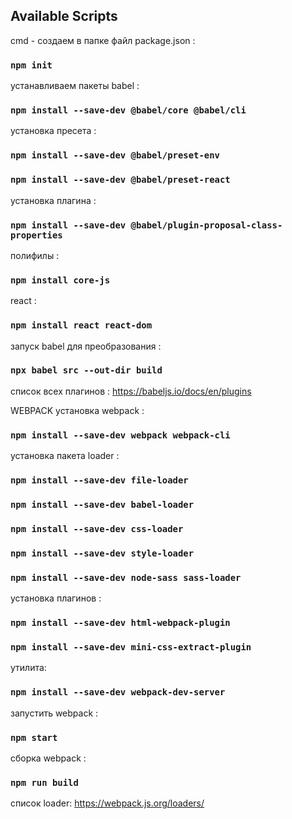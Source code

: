 ## Available Scripts

cmd - создаем в папке файл package.json :

### `npm init`

устанавливаем пакеты babel :

### `npm install --save-dev @babel/core @babel/cli`

установка пресета :

### `npm install --save-dev @babel/preset-env`
### `npm install --save-dev @babel/preset-react`

установка плагина :

### `npm install --save-dev @babel/plugin-proposal-class-properties`

полифилы :
### `npm install core-js`

react :
### `npm install react react-dom`

запуск babel для преобразования :

### `npx babel src --out-dir build`

список всех плагинов :
https://babeljs.io/docs/en/plugins

WEBPACK
установка webpack :
### `npm install --save-dev webpack webpack-cli`
установка пакета loader :
### `npm install --save-dev file-loader`
### `npm install --save-dev babel-loader`
### `npm install --save-dev css-loader`
### `npm install --save-dev style-loader`
### `npm install --save-dev node-sass sass-loader`
установка плагинов :
### `npm install --save-dev html-webpack-plugin`
### `npm install --save-dev mini-css-extract-plugin`
утилита:
### `npm install --save-dev webpack-dev-server`
запустить webpack :
### `npm start`
сборка webpack :
### `npm run build`

список loader:
https://webpack.js.org/loaders/

<!-- собрать webpack :
### `npx webpack` (по умолчанию production сборка)
### `npx webpack --mode development` (development режим) -->

